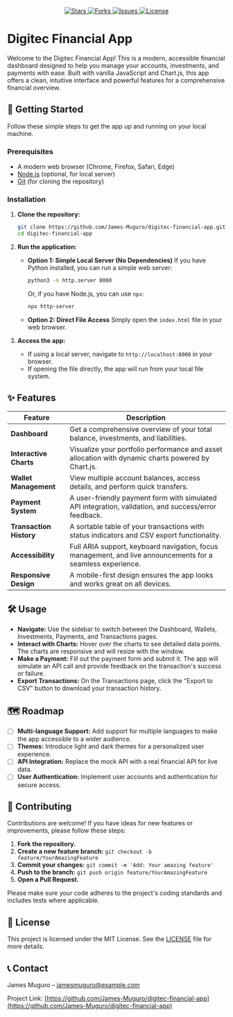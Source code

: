 <div align="center">
  <a href="https://github.com/James-Muguro/digitec-financial-app">
    <img src="https://img.shields.io/github/stars/James-Muguro/digitec-financial-app.svg?style=for-the-badge" alt="Stars">
    <img src="https://img.shields.io/github/forks/James-Muguro/digitec-financial-app.svg?style=for-the-badge" alt="Forks">
    <img src="https://img.shields.io/github/issues/James-Muguro/digitec-financial-app.svg?style=for-the-badge" alt="Issues">
    <img src="https://img.shields.io/github/license/James-Muguro/digitec-financial-app.svg?style=for-the-badge" alt="License">
  </a>
</div>

# Digitec Financial App

Welcome to the Digitec Financial App! This is a modern, accessible financial dashboard designed to help you manage your accounts, investments, and payments with ease. Built with vanilla JavaScript and Chart.js, this app offers a clean, intuitive interface and powerful features for a comprehensive financial overview.

## 🚀 Getting Started

Follow these simple steps to get the app up and running on your local machine.

### Prerequisites

- A modern web browser (Chrome, Firefox, Safari, Edge)
- [Node.js](https://nodejs.org/) (optional, for local server)
- [Git](https://git-scm.com/) (for cloning the repository)

### Installation

1. **Clone the repository:**
   ```bash
   git clone https://github.com/James-Muguro/digitec-financial-app.git
   cd digitec-financial-app
   ```

2. **Run the application:**
   - **Option 1: Simple Local Server (No Dependencies)**
     If you have Python installed, you can run a simple web server:
     ```bash
     python3 -m http.server 8000
     ```
     Or, if you have Node.js, you can use `npx`:
     ```bash
     npx http-server
     ```
   - **Option 2: Direct File Access**
     Simply open the `index.html` file in your web browser.

3. **Access the app:**
   - If using a local server, navigate to `http://localhost:8000` in your browser.
   - If opening the file directly, the app will run from your local file system.

## ✨ Features

| Feature               | Description                                                                                             |
| --------------------- | ------------------------------------------------------------------------------------------------------- |
| **Dashboard**         | Get a comprehensive overview of your total balance, investments, and liabilities.                       |
| **Interactive Charts**| Visualize your portfolio performance and asset allocation with dynamic charts powered by Chart.js.      |
| **Wallet Management** | View multiple account balances, access details, and perform quick transfers.                            |
| **Payment System**    | A user-friendly payment form with simulated API integration, validation, and success/error feedback.    |
| **Transaction History**| A sortable table of your transactions with status indicators and CSV export functionality.              |
| **Accessibility**     | Full ARIA support, keyboard navigation, focus management, and live announcements for a seamless experience. |
| **Responsive Design** | A mobile-first design ensures the app looks and works great on all devices.                             |

## 🛠️ Usage

- **Navigate:** Use the sidebar to switch between the Dashboard, Wallets, Investments, Payments, and Transactions pages.
- **Interact with Charts:** Hover over the charts to see detailed data points. The charts are responsive and will resize with the window.
- **Make a Payment:** Fill out the payment form and submit it. The app will simulate an API call and provide feedback on the transaction's success or failure.
- **Export Transactions:** On the Transactions page, click the "Export to CSV" button to download your transaction history.

## 🗺️ Roadmap

- [ ] **Multi-language Support:** Add support for multiple languages to make the app accessible to a wider audience.
- [ ] **Themes:** Introduce light and dark themes for a personalized user experience.
- [ ] **API Integration:** Replace the mock API with a real financial API for live data.
- [ ] **User Authentication:** Implement user accounts and authentication for secure access.

## 🤝 Contributing

Contributions are welcome! If you have ideas for new features or improvements, please follow these steps:

1. **Fork the repository.**
2. **Create a new feature branch:** `git checkout -b feature/YourAmazingFeature`
3. **Commit your changes:** `git commit -m 'Add: Your amazing feature'`
4. **Push to the branch:** `git push origin feature/YourAmazingFeature`
5. **Open a Pull Request.**

Please make sure your code adheres to the project's coding standards and includes tests where applicable.

## 📜 License

This project is licensed under the MIT License. See the [LICENSE](LICENSE) file for more details.

## 📞 Contact

James Muguro – [jamesmuguro@example.com](mailto:jamesmuguro@example.com)

Project Link: [https://github.com/James-Muguro/digitec-financial-app](https://github.com/James-Muguro/digitec-financial-app)
